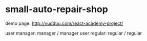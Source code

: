# small-auto-repair-shop

demo page: http://vudduu.com/react-academy-project/

user manager: manager / manager
user regular: regular / regular
